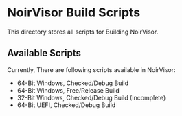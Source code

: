 # NoirVisor Build Scripts
This directory stores all scripts for Building NoirVisor. <br>

## Available Scripts
Currently, There are following scripts available in NoirVisor: <br>
- 64-Bit Windows, Checked/Debug Build
- 64-Bit Windows, Free/Release Build
- 32-Bit Windows, Checked/Debug Build (Incomplete)
- 64-Bit UEFI, Checked/Debug Build